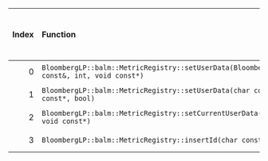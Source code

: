 |   Index | Function                                                                                               |   Difference in number of lines |   Function size difference in bytes | Disassembly                                                            |   Number of lines in `assume` build |   Number of bytes in `assume` build |   Number of lines in `none` build |   Number of bytes in `none` build |
|--------:|:-------------------------------------------------------------------------------------------------------|--------------------------------:|------------------------------------:|:-----------------------------------------------------------------------|------------------------------------:|------------------------------------:|----------------------------------:|----------------------------------:|
|       0 | `BloombergLP::balm::MetricRegistry::setUserData(BloombergLP::balm::MetricId const&, int, void const*)` |                               1 |                                   0 | [Assumed](0.assume.s.txt), [Ignored](0.none.s.txt), [Diff](0.diff.txt) |                                 144 |                             4311776 |                               144 |                           4311792 |
|       1 | `BloombergLP::balm::MetricRegistry::setUserData(char const*, int, void const*, bool)`                  |                               1 |                                   0 | [Assumed](1.assume.s.txt), [Ignored](1.none.s.txt), [Diff](1.diff.txt) |                                 752 |                             4311920 |                               752 |                           4311936 |
|       2 | `BloombergLP::balm::MetricRegistry::setCurrentUserData(char const*, int, void const*)`                 |                              -2 |                                   0 | [Assumed](2.assume.s.txt), [Ignored](2.none.s.txt), [Diff](2.diff.txt) |                                 304 |                             4307472 |                               304 |                           4307488 |
|       3 | `BloombergLP::balm::MetricRegistry::insertId(char const*, char const*)`                                |                              -3 |                                 -16 | [Assumed](3.assume.s.txt), [Ignored](3.none.s.txt), [Diff](3.diff.txt) |                                1520 |                             4305504 |                              1536 |                           4305504 |
